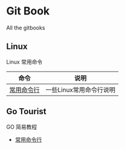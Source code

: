 # Git Book

All the gitbooks


## Linux

Linux 常用命令

|命令|说明|
|--|--|
|[常用命令行](linux/README.md)|一些Linux常用命令行说明|

## Go Tourist

GO 简易教程

* [常用命令行](linux/README.md)
